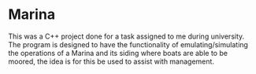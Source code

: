# Marina
This was a C++ project done for a task assigned to me during university.
The program is designed to have the functionality of emulating/simulating the operations of a Marina and its siding where boats are able to be moored, the idea is for this be used to assist with management.
